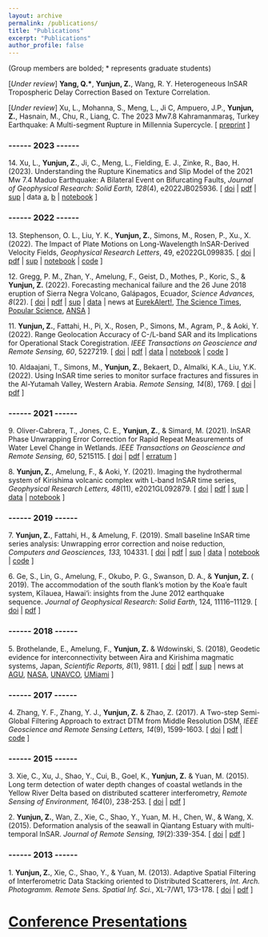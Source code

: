 ```yaml
---
layout: archive
permalink: /publications/
title: "Publications"
excerpt: "Publications"
author_profile: false
---
```


(Group members are bolded; * represents graduate students)

[_Under review_] **Yang, Q.\***, **Yunjun, Z.**, Wang, R. Y. Heterogeneous InSAR Tropospheric Delay Correction Based on Texture Correlation.

[_Under review_] Xu, L., Mohanna, S., Meng, L., Ji C, Ampuero, J.P., **Yunjun, Z.**, Hasnain, M., Chu, R., Liang, C. The 2023 Mw7.8 Kahramanmaraş, Turkey Earthquake: A Multi-segment Rupture in Millennia Supercycle. [ [preprint](https://doi.org/10.21203/rs.3.rs-2747911/v1) ]

### ------ 2023 ------

14\. Xu, L., **Yunjun, Z.**, Ji, C., Meng, L., Fielding, E. J., Zinke, R., Bao, H. (2023). Understanding the Rupture Kinematics and Slip Model of the 2021 Mw 7.4 Maduo Earthquake: A Bilateral Event on Bifurcating Faults, _Journal of Geophysical Research: Solid Earth, 128_(4), e2022JB025936. [ [doi](https://doi.org/10.1029/2022JB025936) \| [pdf](https://yunjunz.github.io/files/Xu-2023-MaduoEQ.pdf) \| [sup](https://yunjunz.github.io/files/Xu-2023-MaduoEQ-supp.pdf) \| data [a](https://doi.org/10.5281/zenodo.7170329), [b](https://doi.org/10.5281/zenodo.7761908) \| [notebook](https://github.com/yunjunz/2021-Maduo-EQ) ]

### ------ 2022 ------

13\. Stephenson, O. L., Liu, Y. K., **Yunjun, Z.**, Simons, M., Rosen, P., Xu., X. (2022). The Impact of Plate Motions on Long-Wavelength InSAR-Derived Velocity Fields, _Geophysical Research Letters_, 49, e2022GL099835. [ [doi](https://doi.org/10.1029/2022GL099835) \| [pdf](https://yunjunz.github.io/files/Stephenson_Liu-2022-PMM.pdf) \| [sup](https://yunjunz.github.io/files/Stephenson_Liu-2022-PMM-supp.pdf) \| [notebook](https://doi.org/10.5281/zenodo.6606282) \| [code](https://github.com/insarlab/MintPy/blob/main/src/mintpy/plate_motion.py) ]

12\. Gregg, P. M., Zhan, Y., Amelung, F., Geist, D., Mothes, P., Koric, S., & **Yunjun, Z.** (2022). Forecasting mechanical failure and the 26 June 2018 eruption of Sierra Negra Volcano, Galápagos, Ecuador, _Science Advances, 8_(22). [ [doi](https://doi.org/10.1126/sciadv.abm4261) \| [pdf](https://yunjunz.github.io/files/Gregg_etal-2022-Forcast.pdf) \| [sup](https://yunjunz.github.io/files/Gregg_etal-2022-sm.pdf) \| [data](https://doi.org/10.5281/zenodo.4743058) \| news at [EurekAlert!](https://www.eurekalert.org/news-releases/954654), [The Science Times](https://www.sciencetimes.com/articles/38054/20220606/predicting-volcanic-eruptions-possible-now-through-supercomputers.htm), [Popular Science](https://www.popsci.com/science/volcanic-eruption-forecast/), [ANSA](https://www.ansa.it/canale_scienza_tecnica/notizie/terra_poli/2022/06/06/vulcani-il-supercomputer-aiuta-a-prevedere-uneruzione-_c2a118c3-8992-4164-9979-22f6c3a03c89.html) ]

11\. **Yunjun, Z.**, Fattahi, H., Pi, X., Rosen, P., Simons, M., Agram, P., & Aoki, Y. (2022). Range Geolocation Accuracy of C-/L-band SAR and its Implications for Operational Stack Coregistration. _IEEE Transactions on Geoscience and Remote Sensing, 60_, 5227219. [ [doi](https://doi.org/10.1109/TGRS.2022.3168509) \| [pdf](https://yunjunz.github.io/files/Yunjun_etal-2022-geolocation.pdf) \| [data](https://zenodo.org/record/6360749) \| [notebook](https://github.com/yunjunz/2022-Geolocation) \| [code](https://github.com/insarlab/PySolid) ]

10\. Aldaajani, T., Simons, M., **Yunjun, Z.**, Bekaert, D., Almalki, K.A., Liu, Y.K. (2022). Using InSAR time series to monitor surface fractures and fissures in the Al-Yutamah Valley, Western Arabia. _Remote Sensing, 14_(8), 1769. [ [doi](https://doi.org/10.3390/rs14081769) \| [pdf](https://yunjunz.github.io/files/Aldaajani_etal-2022-RS.pdf) ]

### ------ 2021 ------

9\. Oliver-Cabrera, T., Jones, C. E., **Yunjun, Z.**, & Simard, M. (2021). InSAR Phase Unwrapping Error Correction for Rapid Repeat Measurements of Water Level Change in Wetlands. _IEEE Transactions on Geoscience and Remote Sensing, 60_, 5215115. [ [doi](https://doi.org/10.1109/TGRS.2021.3108751) \| [pdf](https://yunjunz.github.io/files/Oliver_etal-2021-PUError.pdf) \| [erratum](https://yunjunz.github.io/files/Oliver_etal-2021-erratum.pdf) ]

8\. **Yunjun, Z.**, Amelung, F., & Aoki, Y. (2021). Imaging the hydrothermal system of Kirishima volcanic complex with L-band InSAR time series, _Geophysical Research Letters, 48_(11), e2021GL092879. [ [doi](https://doi.org/10.1029/2021GL092879) \| [pdf](https://yunjunz.github.io/files/Yunjun_etal-2021-Kirishima.pdf) \| [sup](https://yunjunz.github.io/files/Yunjun_etal-2021-Kirishima-supp.pdf) \| [data](https://zenodo.org/record/4661725) \| [notebook](https://github.com/geodesymiami/2021-Kirishima) ]

### ------ 2019 ------

7\. **Yunjun, Z.**, Fattahi, H., & Amelung, F. (2019). Small baseline InSAR time series analysis: Unwrapping error correction and noise reduction, _Computers and Geosciences, 133,_ 104331. [ [doi](https://doi.org/10.1016/j.cageo.2019.104331) \| [pdf](https://yunjunz.github.io/files/Yunjun_etal-2019-mintpy.pdf) \| [sup](https://yunjunz.github.io/files/Yunjun_etal-2019-mintpy-supp.pdf) \| [data](https://zenodo.org/record/4743058) \| [notebook](https://github.com/geodesymiami/Yunjun_et_al-2019-MintPy) \| [code](https://github.com/insarlab/MintPy) ]

6\. Ge, S., Lin, G., Amelung, F., Okubo, P. G., Swanson, D. A., & **Yunjun, Z.** ( 2019). The accommodation of the south flank’s motion by the Koa‘e fault system, Kīlauea, Hawai‘i: insights from the June 2012 earthquake sequence. _Journal of Geophysical Research: Solid Earth_, 124, 11116–11129. [ [doi](https://doi.org/10.1029/2018JB016961) \| [pdf](https://yunjunz.github.io/files/Ge_etal-2019-Koae.pdf) ]

### ------ 2018 ------

5\. Brothelande, E., Amelung, F., **Yunjun, Z.** & Wdowinski, S. (2018), Geodetic evidence for interconnectivity between Aira and Kirishima magmatic systems, Japan, _Scientific Reports, 8_(1), 9811. [ [doi](https://doi.org/10.1038/s41598-018-28026-4) \| [pdf](https://yunjunz.github.io/files/Brothelande_etal-2018-VolcConn.pdf) \| [sup](https://yunjunz.github.io/files/Brothelande_etal-2018-supp.pdf)  \| news at [AGU](https://doi.org/10.1029/2018EO103659), [NASA](https://science.nasa.gov/earth-science/programs/research-analysis/year-in-review-2018/connection-between-neighboring-volcanoes), [UNAVCO](https://www.unavco.org/science/snapshots/solid-earth/2019/brothelande.html), [UMiami](https://news.miami.edu/rsmas/stories/2018/07/study-finds-deep-subterranean-connection-between-two-japan-volcanoes.html) ]

### ------ 2017 ------

4\. Zhang, Y. F., Zhang, Y. J., **Yunjun, Z.** & Zhao, Z. (2017). A Two-step Semi-Global Filtering Approach to extract DTM from Middle Resolution DSM, _IEEE Geoscience and Remote Sensing Letters, 14_(9), 1599-1603. [ [doi](https://doi.org/10.1109/LGRS.2017.2725909) \| [pdf](https://yunjunz.github.io/files/Zhang_etal-2017-DTM.pdf) \| [code](https://github.com/zenmemeinuanqi/Two-step-Semi-Global-Filtering) ]

### ------ 2015 ------

3\. Xie, C., Xu, J., Shao, Y., Cui, B., Goel, K., **Yunjun, Z.** & Yuan, M. (2015). Long term detection of water depth changes of coastal wetlands in the Yellow River Delta based on distributed scatterer interferometry, _Remote Sensing of Environment, 164_(0), 238-253. [ [doi](https://doi.org/10.1016/j.rse.2015.04.010) \| [pdf](https://yunjunz.github.io/files/Xie_etal-2015-YRD.pdf) ]

2\. **Yunjun, Z.**, Wan, Z., Xie, C., Shao, Y., Yuan, M. H., Chen, W., & Wang, X. (2015). Deformation analysis of the seawall in Qiantang Estuary with multi-temporal InSAR. _Journal of Remote Sensing, 19_(2):339-354. [ [doi](https://doi.org/10.11834/jrs.20154055) \| [pdf](https://yunjunz.github.io/files/Yunjun_etal-2015-seawall.pdf) ]

### ------ 2013 ------

1\. **Yunjun, Z.**, Xie, C., Shao, Y., & Yuan, M. (2013). Adaptive Spatial Filtering of Interferometric Data Stacking oriented to Distributed Scatterers, _Int. Arch. Photogramm. Remote Sens. Spatial Inf. Sci._, XL-7/W1, 173-178. [ [doi](https://doi.org/10.5194/isprsarchives-XL-7-W1-173-2013) \| [pdf](https://yunjunz.github.io/files/Yunjun_etal-2013-adapFilt.pdf) ]


# [Conference Presentations](../conferences)
